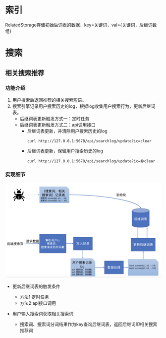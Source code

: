 # 索引
RelatedStorage存储初始后词表的数据，key=关键词，val={关键词，后继词数组}

# 搜索
## 相关搜索推荐

### 功能介绍
1. 用户搜索后返回推荐的相关搜索短语。
2. 搜索引擎记录用户搜索历史的log，根据log收集用户搜索行为，更新后继词表。
    - 后继词表更新触发方式一：定时任务
    - 后继词表更新触发方式二：api调用接口
        - 后继词表更新，并清除用户搜索历史的log
            ```
            curl http://127.0.0.1:5678/api/searchlog/update?ic=clear
            ```
        - 后继词表更新，保留用户搜索历史的log
            ```
            curl http://127.0.0.1:5678/api/searchlog/update?ic=非clear
            ```

### 实现细节
![](./img/初始化与更新后继词表.png)

- 更新后继词表的触发条件
    - 方法1:定时任务
    - 方法2:api接口调用 

- 用户输入搜索词获取相关搜索词
    - 搜索词、搜索词分词结果作为key查询后继词表，返回后继词即相关搜索推荐词




